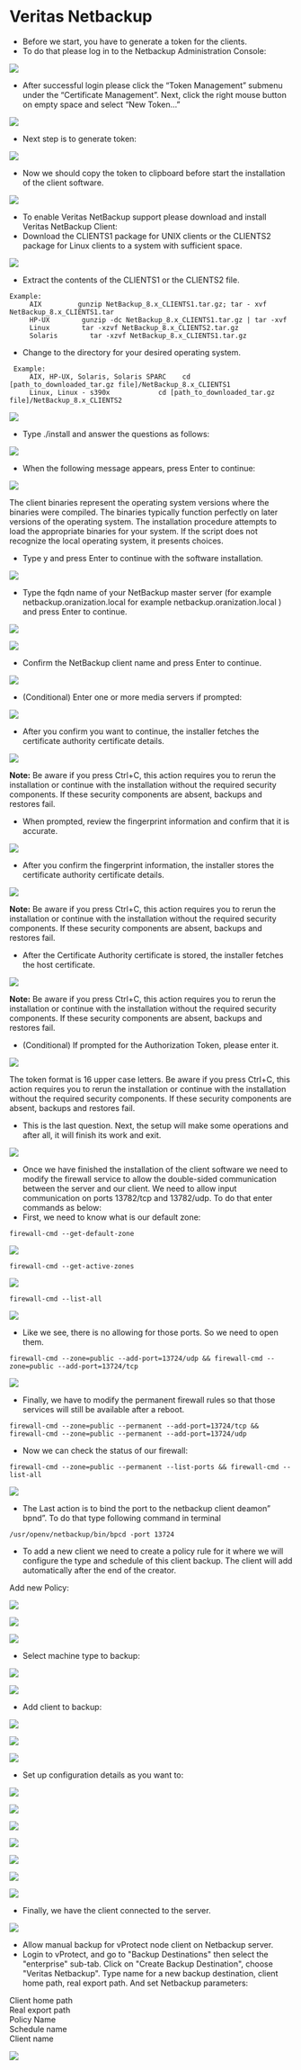 # Veritas Netbackup

* Before we start, you have to generate a token for the clients.
* To do that please log in to the Netbackup Administration Console:

![](../../../.gitbook/assets/enterprise-backup-providers-veritas-netbackup-setup-01.png)

* After successful login please click the “Token Management” submenu under the “Certificate Management”. Next, click the right mouse button on empty space and select “New Token…”

![](../../../.gitbook/assets/enterprise-backup-providers-veritas-netbackup-setup-02%20%281%29.png)

* Next step is to generate token:

![](../../../.gitbook/assets/enterprise-backup-providers-veritas-netbackup-setup-03%20%281%29%20%281%29%20%281%29%20%281%29.png)

* Now we should copy the token to clipboard before start the installation of the client software.

![](../../../.gitbook/assets/enterprise-backup-providers-veritas-netbackup-setup-04%20%281%29%20%281%29%20%281%29.png)

* To enable Veritas NetBackup support please download and install Veritas NetBackup Client:
* Download the CLIENTS1 package for UNIX clients or the CLIENTS2 package for Linux clients to a system with sufficient space.

![](../../../.gitbook/assets/enterprise-backup-providers-veritas-netbackup-setup-05%20%281%29.png)

* Extract the contents of the CLIENTS1 or the CLIENTS2 file.

```text
Example:
     AIX         gunzip NetBackup_8.x_CLIENTS1.tar.gz; tar - xvf NetBackup_8.x_CLIENTS1.tar
     HP-UX        gunzip -dc NetBackup_8.x_CLIENTS1.tar.gz | tar -xvf
     Linux        tar -xzvf NetBackup_8.x_CLIENTS2.tar.gz
     Solaris        tar -xzvf NetBackup_8.x_CLIENTS1.tar.gz
```

* Change to the directory for your desired operating system.

```text
 Example:
     AIX, HP-UX, Solaris, Solaris SPARC    cd [path_to_downloaded_tar.gz file]/NetBackup_8.x_CLIENTS1
     Linux, Linux - s390x            cd [path_to_downloaded_tar.gz file]/NetBackup_8.x_CLIENTS2
```

![](../../../.gitbook/assets/enterprise-backup-providers-veritas-netbackup-setup-06%20%281%29%20%282%29%20%282%29%20%282%29%20%282%29.png)

* Type ./install and answer the questions as follows:

![](../../../.gitbook/assets/enterprise-backup-providers-veritas-netbackup-setup-07.png)

* When the following message appears, press Enter to continue:

![](../../../.gitbook/assets/enterprise-backup-providers-veritas-netbackup-setup-08%20%281%29%20%281%29.png)

The client binaries represent the operating system versions where the binaries were compiled. The binaries typically function perfectly on later versions of the operating system. The installation procedure attempts to load the appropriate binaries for your system. If the script does not recognize the local operating system, it presents choices.

* Type y and press Enter to continue with the software installation.

![](../../../.gitbook/assets/enterprise-backup-providers-veritas-netbackup-setup-09%20%281%29%20%281%29.png)

* Type the fqdn name of your NetBackup master server \(for example netbackup.oranization.local for example netbackup.oranization.local \) and press Enter to continue.

![](../../../.gitbook/assets/enterprise-backup-providers-veritas-netbackup-setup-10%20%281%29%20%281%29%20%281%29.png)

![](../../../.gitbook/assets/enterprise-backup-providers-veritas-netbackup-setup-11.png)

* Confirm the NetBackup client name and press Enter to continue.

![](../../../.gitbook/assets/enterprise-backup-providers-veritas-netbackup-setup-12%20%281%29%20%281%29.png)

* \(Conditional\) Enter one or more media servers if prompted:

![](../../../.gitbook/assets/enterprise-backup-providers-veritas-netbackup-setup-13%20%281%29%20%281%29.png)

* After you confirm you want to continue, the installer fetches the certificate authority certificate details.

![](../../../.gitbook/assets/enterprise-backup-providers-veritas-netbackup-setup-14.png)

**Note:** Be aware if you press Ctrl+C, this action requires you to rerun the installation or continue with the installation without the required security components. If these security components are absent, backups and restores fail.

* When prompted, review the fingerprint information and confirm that it is accurate.

![](../../../.gitbook/assets/enterprise-backup-providers-veritas-netbackup-setup-15%20%281%29%20%281%29.png)

* After you confirm the fingerprint information, the installer stores the certificate authority certificate details.

![](../../../.gitbook/assets/enterprise-backup-providers-veritas-netbackup-setup-16%20%281%29%20%281%29.png)

**Note:** Be aware if you press Ctrl+C, this action requires you to rerun the installation or continue with the installation without the required security components. If these security components are absent, backups and restores fail.

* After the Certificate Authority certificate is stored, the installer fetches the host certificate.

![](../../../.gitbook/assets/enterprise-backup-providers-veritas-netbackup-setup-17%20%281%29.png)

**Note:** Be aware if you press Ctrl+C, this action requires you to rerun the installation or continue with the installation without the required security components. If these security components are absent, backups and restores fail.

* \(Conditional\) If prompted for the Authorization Token, please enter it.

![](../../../.gitbook/assets/enterprise-backup-providers-veritas-netbackup-setup-18%20%281%29%20%281%29%20%281%29.png)

The token format is 16 upper case letters. Be aware if you press Ctrl+C, this action requires you to rerun the installation or continue with the installation without the required security components. If these security components are absent, backups and restores fail.

* This is the last question. Next, the setup will make some operations and after all, it will finish its work and exit.

![](../../../.gitbook/assets/enterprise-backup-providers-veritas-netbackup-setup-19.png)

* Once we have finished the installation of the client software we need to modify the firewall service to allow the double-sided communication between the server and our client. We need to allow input communication on ports 13782/tcp and 13782/udp. To do that enter commands as below:
* First, we need to know what is our default zone:

```text
firewall-cmd --get-default-zone
```

![](../../../.gitbook/assets/enterprise-backup-providers-veritas-netbackup-setup-20%20%281%29%20%281%29.png)

```text
firewall-cmd --get-active-zones
```

![](../../../.gitbook/assets/enterprise-backup-providers-veritas-netbackup-setup-21.png)

```text
firewall-cmd --list-all
```

![](../../../.gitbook/assets/enterprise-backup-providers-veritas-netbackup-setup-22.png)

* Like we see, there is no allowing for those ports. So we need to open them.

```text
firewall-cmd --zone=public --add-port=13724/udp && firewall-cmd --zone=public --add-port=13724/tcp
```

![](../../../.gitbook/assets/enterprise-backup-providers-veritas-netbackup-setup-23%20%281%29%20%281%29.png)

* Finally, we have to modify the permanent firewall rules so that those services will still be available after a reboot.

```text
firewall-cmd --zone=public --permanent --add-port=13724/tcp && firewall-cmd --zone=public --permanent --add-port=13724/udp
```

* Now we can check the status of our firewall:

```text
firewall-cmd --zone=public --permanent --list-ports && firewall-cmd --list-all
```

![](../../../.gitbook/assets/enterprise-backup-providers-veritas-netbackup-setup-25%20%281%29%20%281%29%20%281%29%20%281%29.png)

* The Last action is to bind the port to the netbackup client deamon” bpnd”. To do that type following command in terminal

```text
/usr/openv/netbackup/bin/bpcd -port 13724
```

* To add a new client we need to create a policy rule for it where we will configure the type and schedule of this client backup. The client will add automatically after the end of the creator.

Add new Policy:

![](../../../.gitbook/assets/enterprise-backup-providers-veritas-netbackup-setup-26%20%282%29%20%282%29.png)

![](../../../.gitbook/assets/enterprise-backup-providers-veritas-netbackup-setup-27%20%281%29.png)

![](../../../.gitbook/assets/enterprise-backup-providers-veritas-netbackup-setup-28%20%281%29%20%281%29.png)

* Select machine type to backup:

![](../../../.gitbook/assets/enterprise-backup-providers-veritas-netbackup-setup-29%20%281%29%20%281%29%20%281%29.png)

![](../../../.gitbook/assets/enterprise-backup-providers-veritas-netbackup-setup-30%20%281%29.png)

* Add client to backup:

![](../../../.gitbook/assets/enterprise-backup-providers-veritas-netbackup-setup-31%20%281%29.png)

![](../../../.gitbook/assets/enterprise-backup-providers-veritas-netbackup-setup-32.png)

![](../../../.gitbook/assets/enterprise-backup-providers-veritas-netbackup-setup-33.png)

* Set up configuration details as you want to:

![](../../../.gitbook/assets/enterprise-backup-providers-veritas-netbackup-setup-34.png)

![](../../../.gitbook/assets/enterprise-backup-providers-veritas-netbackup-setup-35%20%281%29%20%281%29.png)

![](../../../.gitbook/assets/enterprise-backup-providers-veritas-netbackup-setup-36%20%281%29%20%281%29%20%281%29%20%281%29.png)

![](../../../.gitbook/assets/enterprise-backup-providers-veritas-netbackup-setup-37%20%281%29%20%281%29%20%281%29.png)

![](../../../.gitbook/assets/enterprise-backup-providers-veritas-netbackup-setup-38%20%281%29%20%281%29.png)

![](../../../.gitbook/assets/enterprise-backup-providers-veritas-netbackup-setup-39%20%281%29.png)

![](../../../.gitbook/assets/enterprise-backup-providers-veritas-netbackup-setup-40%20%281%29%20%281%29%20%281%29%20%281%29.png)

* Finally, we have the client connected to the server.

![](../../../.gitbook/assets/enterprise-backup-providers-veritas-netbackup-setup-41%20%281%29%20%281%29.png)

* Allow manual backup for vProtect node client on Netbackup server.
* Login to vProtect, and go to "Backup Destinations" then select the "enterprise" sub-tab. Click on "Create Backup Destination", choose "Veritas Netbackup". Type name for a new backup destination, client home path, real export path. And set Netbackup parameters:

Client home path  
Real export path  
Policy Name  
Schedule name  
Client name

![](../../../.gitbook/assets/backup-destinations-enterprise-netbackup.jpg)

